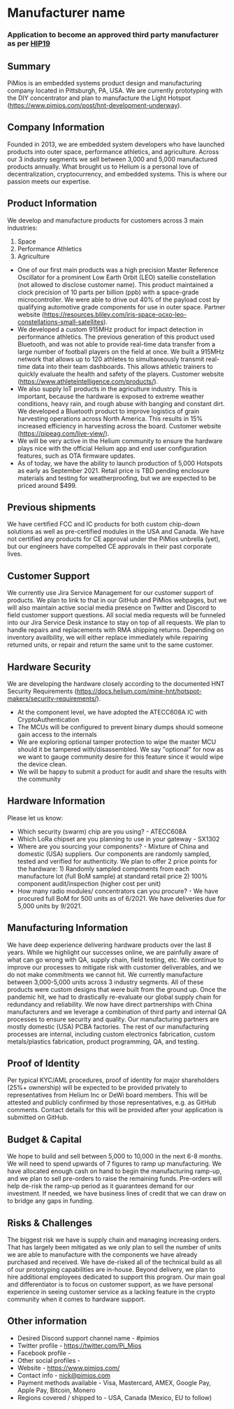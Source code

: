 # Manufacturer name
### Application to become an approved third party manufacturer as per [HIP19](https://github.com/helium/HIP/blob/master/0019-third-party-manufacturers.md)

## Summary

PiMios is an embedded systems product design and manufacturing company located in Pittsburgh, PA, USA. We are currently prototyping with the DIY concentrator and plan to manufacture the Light Hotspot (https://www.pimios.com/post/hnt-development-underway). 

## Company Information

Founded in 2013, we are embedded system developers who have launched products into outer space, performance athletics, and agriculture. Across our 3 industry segments we sell between 3,000 and 5,000 manufactured products annually. What brought us to Helium is a personal love of decentralization, cryptocurrency, and embedded systems. This is where our passion meets our expertise.

## Product Information

We develop and manufacture products for customers across 3 main industries:
1. Space
2. Performance Athletics
3. Agriculture

* One of our first main products was a high precision Master Reference Oscillator for a prominent Low Earth Orbit (LEO) satellie constellation (not allowed to disclose customer name). This product maintained a clock precision of 10 parts per billion (ppb) with a space-grade microcontroller. We were able to drive out 40% of the payload cost by qualifying automotive grade components for use in outer space. Partner website (https://resources.bliley.com/iris-space-ocxo-leo-constellations-small-satellites).
* We developed a custom 915MHz product for impact detection in performance athletics. The previous generation of this product used Bluetooth, and was not able to provide real-time data transfer from a large number of football players on the field at once. We built a 915MHz network that allows up to 120 athletes to simultaneously transmit real-time data into their team dashboards. This allows athletic trainers to quickly evaluate the health and safety of the players. Customer website (https://www.athleteintelligence.com/products/).
* We also supply IoT products in the agriculture industry. This is important, because the hardware is exposed to extreme weather conditions, heavy rain, and rough abuse with banging and constant dirt. We developed a Bluetooth product to improve logistics of grain harvesting operations across North America. This results in 15% increased efficiency in harvesting across the board. Customer website (https://pipeag.com/live-view/).
* We will be very active in the Helium community to ensure the hardware plays nice with the official Helium app and end user configuration features, such as OTA firmware updates.
* As of today, we have the ability to launch production of 5,000 Hotspots as early as September 2021. Retail price is TBD pending enclosure materials and testing for weatherproofing, but we are expected to be priced around $499.

## Previous shipments

We have certified FCC and IC products for both custom chip-down solutions as well as pre-certified modules in the USA and Canada. We have not certified any products for CE approval under the PiMios unbrella (yet), but our engineers have compelted CE approvals in their past corporate lives.

## Customer Support

We currently use Jira Service Management for our customer support of products. We plan to link to that in our GitHub and PiMios webpages, but we will also maintain active social media presence on Twitter and Discord to field customer support questions. All social media requests will be funneled into our Jira Service Desk instance to stay on top of all requests. We plan to handle repairs and replacements with RMA shipping returns. Depending on inventory availbility, we will either replace immediately while repairing returned units, or repair and return the same unit to the same customer.

## Hardware Security

We are developing the hardware closely according to the documented HNT Security Requirements (https://docs.helium.com/mine-hnt/hotspot-makers/security-requirements/).

* At the component level, we have adopted the ATECC608A IC with CryptoAuthentication
* The MCUs will be configured to prevent binary dumps should someone gain access to the internals
* We are exploring optional tamper protection to wipe the master MCU should it be tampered with/disassembled. We say "optional" for now as we want to gauge community desire for this feature since it would wipe the device clean.
* We will be happy to submit a product for audit and share the results with the community

## Hardware Information

Please let us know:
* Which security (swarm) chip are you using? - ATECC608A
* Which LoRa chipset are you planning to use in your gateway - SX1302
* Where are you sourcing your components? - Mixture of China and domestic (USA) suppliers. Our components are randomly sampled, tested and verified for authenticity. We plan to offer 2 price points for the hardware: 1) Randomly sampled components from each manufacture lot (full BoM sample) at standard retail price 2) 100% component audit/inspection (higher cost per unit)
* How many radio modules/ concentrators can you procure? - We have procured full BoM for 500 units as of 6/2021. We have deliveries due for 5,000 units by 9/2021.

## Manufacturing Information

We have deep experience delivering hardware products over the last 8 years. While we highlight our successes online, we are painfully aware of what can go wrong with QA, supply chain, field testing, etc. We continue to improve our processes to mitigate risk with customer deliverables, and we do not make commitments we cannot hit. We currently manufacture between 3,000-5,000 units across 3 industry segments. All of these products were custom designs that were built from the ground up. Once the pandemic hit, we had to drastically re-evaluate our global supply chain for redundancy and reliability. We now have direct partnerships with China manufacturers and we leverage a combination of third party and internal QA processes to ensure security and quality. Our manufacturing partners are mostly domestic (USA) PCBA factories. The rest of our manufacturing processes are internal, including custom electronics fabrication, custom metals/plastics fabrication, product programming, QA, and testing.

## Proof of Identity

Per typical KYC/AML procedures, proof of identity for major shareholders (25%+ ownership) will be expected to be provided privately to representatives from Helium Inc or DeWi board members. This will be attested and publicly confirmed by those representatives, e.g. as GitHub comments. Contact details for this will be provided after your application is submitted on GitHub.

## Budget & Capital

We hope to build and sell between 5,000 to 10,000 in the next 6-8 months. We will need to spend upwards of 7 figures to ramp up manufacturing. We have allocated enough cash on hand to begin the manufacturing ramp-up, and we plan to sell pre-orders to raise the remaining funds. Pre-orders will help de-risk the ramp-up period as it guarantees demand for our investment. If needed, we have business lines of credit that we can draw on to bridge any gaps in funding.

## Risks & Challenges

The biggest risk we have is supply chain and managing increasing orders. That has largely been mitigated as we only plan to sell the number of units we are able to manufacture with the components we have already purchased and received. We have de-risked all of the technical build as all of our prototyping capabilities are in-house. Beyond delivery, we plan to hire additional employees dedicated to support this program. Our main goal and differentiator is to focus on customer support, as we have personal experience in seeing customer service as a lacking feature in the crypto community when it comes to hardware support.

## Other information

* Desired Discord support channel name - #pimios
* Twitter profile - https://twitter.com/Pi_Mios
* Facebook profile - 
* Other social profiles - 
* Website - https://www.pimios.com/
* Contact info - nick@pimios.com
* Payment methods available - Visa, Mastercard, AMEX, Google Pay, Apple Pay, Bitcoin, Monero
* Regions covered / shipped to - USA, Canada (Mexico, EU to follow)
